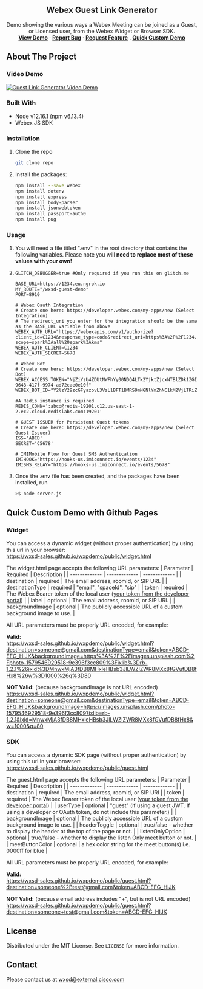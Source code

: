 <p align="center">
  <h2 align="center"> Webex Guest Link Generator</h2>

  <p align="center">
    Demo showing the various ways a Webex Meeting can be joined as a Guest, or Licensed user, from the Webex Widget or Browser SDK.
    <br />
    <a href="https://wxsd.wbx.ninja/wxsd-guest-demo/linkgen"><strong>View Demo</strong></a>
    ·
    <a href="https://github.com/WXSD-Sales/wxpdemo/issues"><strong>Report Bug</strong></a>
    ·
    <a href="https://github.com/WXSD-Sales/wxpdemo/issues"><strong>Request Feature</strong></a>
    .
    <a href="#quick_custom_demo"><strong>Quick Custom Demo</strong></a>
  </p>
</p>

## About The Project

### Video Demo
[![Guest Link Generator Video Demo](https://img.youtube.com/vi/PI4Noo1S_nM/0.jpg)](https://youtu.be/PI4Noo1S_nM, "Guest Link Generator Video Demo")


### Built With

- Node v12.16.1 (npm v6.13.4)
- Webex JS SDK

<!-- GETTING STARTED -->


### Installation

1. Clone the repo
   ```sh
   git clone repo
   ```
2. Install the packages:
   ```sh
   npm install --save webex
   npm install dotenv
   npm install express
   npm install body-parser
   npm install jsonwebtoken
   npm install passport-auth0
   npm install pug
   ```

### Usage

1. You will need a file titled ".env" in the root directory that contains the following variables.
   Please note you will **need to replace most of these values with your own!**
2. ```
   GLITCH_DEBUGGER=true #Only required if you run this on glitch.me

   BASE_URL=https://1234.eu.ngrok.io
   MY_ROUTE="/wxsd-guest-demo"
   PORT=8910

   # Webex Oauth Integration
   # Create one here: https://developer.webex.com/my-apps/new (Select Integration)
   # The redirect_uri you enter for the integration should be the same as the BASE_URL variable from above
   WEBEX_AUTH_URL="https://webexapis.com/v1/authorize?client_id=C1234&response_type=code&redirect_uri=https%3A%2F%2F1234.eu.ngrok.io%2Fcreate_token&   scope=spark%3Aall%20spark%3Akms"
   WEBEX_AUTH_CLIENT=C1234
   WEBEX_AUTH_SECRET=5678
   
   # Webex Bot
   # Create one here: https://developer.webex.com/my-apps/new (Select Bot)
   WEBEX_ACCESS_TOKEN="NjZiYzU4ZDUtNWFhYy00NDQ4LTk2YjktZjcxNTBlZDk1ZGIyZDE3ODMzMTYtNmFj_PF84_1eb65fdf-9643-417f-9974-ad72cae0e10f"
   WEBEX_BOT_ID="Y2lzY29zcGFyazovL3VzL1BFT1BMRS9mNGNlYmZhNC1kM2VjLTRiZjctYjQ0My03ZjUyODNjMDY2MWY"

   #A Redis instance is required
   REDIS_CONN=':abcd@redis-19201.c12.us-east-1-2.ec2.cloud.redislabs.com:19201'

   # GUEST ISSUER for Persistent Guest tokens
   # Create one here: https://developer.webex.com/my-apps/new (Select Guest Issuer)
   ISS='ABCD'
   SECRET='C5678'
   
   # IMIMobile Flow for Guest SMS Authentication
   IMIHOOK="https://hooks-us.imiconnect.io/events/1234"
   IMISMS_RELAY="https://hooks-us.imiconnect.io/events/5678"
   ```
3. Once the .env file has been created, and the packages have been installed, run
   ```sh
   >$ node server.js
   ```

<h2><a id="quick_custom_demo"></a>Quick Custom Demo with Github Pages</h2>

### Widget

You can access a dynamic widget (without proper authentication) by using this url in your browser:  
https://wxsd-sales.github.io/wxpdemo/public/widget.html

The widget.html page accepts the following URL parameters:
| Parameter  | Required | Description |
| ------------- | ------------- | ------------- |
| destination | required | The email address, roomId, or SIP URI. |
| destinationType | required | "email", "spaceId", "sip" |
| token | required | The Webex Bearer token of the local user ([your token from the developer portal](https://developer.webex.com/docs/api/getting-started#accounts-and-authentication)) |
| label | optional | The email address, roomId, or SIP URI.  |
| backgroundImage | optional | The publicly accessible URL of a custom background image to use. |

All URL parameters must be properly URL encoded, for example:

**Valid:**  
https://wxsd-sales.github.io/wxpdemo/public/widget.html?destination=someone@gmail.com&destinationType=email&token=ABCD-EFG_HIJK&backgroundImage=https%3A%2F%2Fimages.unsplash.com%2Fphoto-1579546929518-9e396f3cc809%3Fixlib%3Drb-1.2.1%26ixid%3DMnwxMjA3fDB8MHxleHBsb3JlLWZlZWR8MXx8fGVufDB8fHx8%26w%3D1000%26q%3D80

**NOT Valid:** (because backgroundImage is not URL encoded)  
https://wxsd-sales.github.io/wxpdemo/public/widget.html?destination=someone@gmail.com&destinationType=email&token=ABCD-EFG_HIJK&backgroundImage=https://images.unsplash.com/photo-1579546929518-9e396f3cc809?ixlib=rb-1.2.1&ixid=MnwxMjA3fDB8MHxleHBsb3JlLWZlZWR8MXx8fGVufDB8fHx8&w=1000&q=80


### SDK

You can access a dynamic SDK page (without proper authentication) by using this url in your browser:  
https://wxsd-sales.github.io/wxpdemo/public/guest.html

The guest.html page accepts the following URL parameters:
| Parameter  | Required | Description |
| ------------- | ------------- | ------------- |
| destination | required | The email address, roomId, or SIP URI  |
| token | required | The Webex Bearer token of the local user ([your token from the developer portal](https://developer.webex.com/docs/api/getting-started#accounts-and-authentication)) |
| userType | optional | "guest" (if using a guest JWT. If using a developer or OAuth token, do not include this parameter.) |
| backgroundImage | optional | The publicly accessible URL of a custom background image to use. |
| headerToggle | optional | true/false - whether to display the header at the top of the page or not. |
| listenOnlyOption | optional | true/false - whether to display the listen Only meet button or not.  |
| meetButtonColor | optional | a hex color string for the meet button(s) i.e. 0000ff for blue |

All URL parameters must be properly URL encoded, for example:

**Valid:**  
https://wxsd-sales.github.io/wxpdemo/public/guest.html?destination=someone%2Btest@gmail.com&token=ABCD-EFG_HIJK

**NOT Valid:** (because email address includes "+", but is not URL encoded)  
https://wxsd-sales.github.io/wxpdemo/public/guest.html?destination=someone+test@gmail.com&token=ABCD-EFG_HIJK


## License

Distributed under the MIT License. See `LICENSE` for more information.

<!-- CONTACT -->

## Contact
Please contact us at wxsd@external.cisco.com
